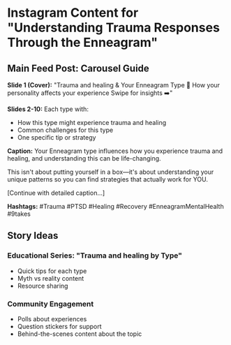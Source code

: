 # Instagram Content for "Understanding Trauma Responses Through the Enneagram"

## Main Feed Post: Carousel Guide

**Slide 1 (Cover):**
"Trauma and healing & Your Enneagram Type 🧠
How your personality affects your experience
Swipe for insights ➡️"

**Slides 2-10:** Each type with:
- How this type might experience trauma and healing
- Common challenges for this type
- One specific tip or strategy

**Caption:**
Your Enneagram type influences how you experience trauma and healing, and understanding this can be life-changing.

This isn't about putting yourself in a box—it's about understanding your unique patterns so you can find strategies that actually work for YOU.

[Continue with detailed caption...]

**Hashtags:**
#Trauma #PTSD #Healing #Recovery #EnneagramMentalHealth #9takes

## Story Ideas

### Educational Series: "Trauma and healing by Type"
- Quick tips for each type
- Myth vs reality content
- Resource sharing

### Community Engagement
- Polls about experiences
- Question stickers for support
- Behind-the-scenes content about the topic
